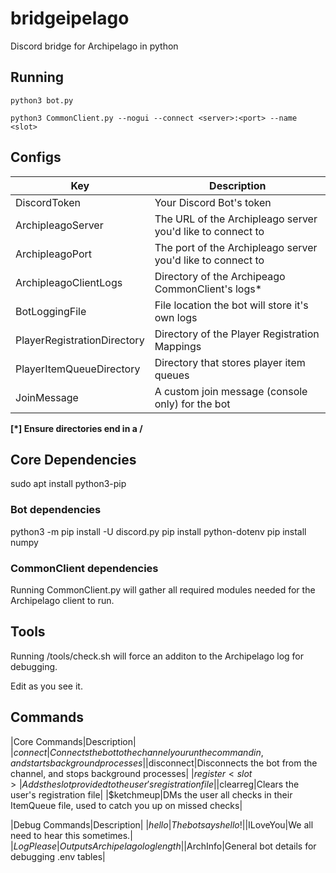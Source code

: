 # bridgeipelago

Discord bridge for Archipelago in python

## Running

`python3 bot.py`

`python3 CommonClient.py --nogui --connect <server>:<port> --name <slot>`


## Configs
|Key|Description|
|---|---|
|DiscordToken|Your Discord Bot's token|
|ArchipleagoServer|The URL of the Archipleago server you'd like to connect to|
|ArchipleagoPort|The port of the Archipleago server you'd like to connect to|
|ArchipleagoClientLogs|Directory of the Archipeago CommonClient's logs*|
|BotLoggingFile|File location the bot will store it's own logs|
|PlayerRegistrationDirectory|Directory of the Player Registration Mappings|
|PlayerItemQueueDirectory|Directory that stores player item queues|
|JoinMessage|A custom join message (console only) for the bot|


**\[*] Ensure directories end in a /**

## Core Dependencies

sudo apt install python3-pip

### Bot dependencies

python3 -m pip install -U discord.py
pip install python-dotenv
pip install numpy

### CommonClient dependencies

Running CommonClient.py will gather all required modules needed for the Archipelago client to run.

## Tools
Running /tools/check.sh will force an additon to the Archipelago log for debugging.

Edit as you see it.


## Commands

|Core Commands|Description|
|$connect|Connects the bot to the channel you run the command in, and starts background processes|
|$disconnect|Disconnects the bot from the channel, and stops background processes|
|$register <slot>|Adds the slot provided to the user's registration file|
|$clearreg|Clears the user's registration file|
|$ketchmeup|DMs the user all checks in their ItemQueue file, used to catch you up on missed checks|

|Debug Commands|Description|
|$hello|The bot says hello!|
|$ILoveYou|We all need to hear this sometimes.|
|$LogPlease|Outputs Archipelago log length|
|$ArchInfo|General bot details for debugging .env tables|

  

